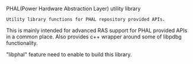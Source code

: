 PHAL(Power Hardware Abstraction Layer) utility library

    Utility library functions for PHAL repository provided APIs.

This is mainly intended for advanced RAS support for PHAL provided APIs in a
common place. Also provides c++ wrapper around some of libpdbg functionality.

"libphal" feature need to enable to build this library.
